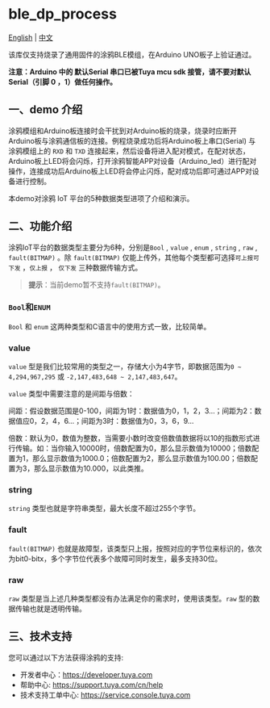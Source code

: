 # ble_dp_process

[English](./README.md) | [中文](./README_zh.md) 

该库仅支持烧录了通用固件的涂鸦BLE模组，在Arduino UNO板子上验证通过。

**注意：Arduino 中的 默认Serial 串口已被Tuya mcu sdk 接管，请不要对默认Serial（引脚 0 ，1）做任何操作。** 

## 一、demo 介绍

涂鸦模组和Arduino板连接时会干扰到对Arduino板的烧录，烧录时应断开Arduino板与涂鸦通信板的连接。例程烧录成功后将Arduino板上串口(Serial) 与 涂鸦模组上的 `RXD` 和 `TXD` 连接起来，然后设备将进入配对模式，在配对状态，Arduino板上LED将会闪烁，打开涂鸦智能APP对设备（Arduino_led）进行配对操作，连接成功后Arduino板上LED将会停止闪烁，配对成功后即可通过APP对设备进行控制。

本demo对涂鸦 IoT 平台的5种数据类型进项了介绍和演示。

## 二、功能介绍 

涂鸦IoT平台的数据类型主要分为6种，分别是`Bool` , `value` , `enum` , `string` , `raw` , `fault(BITMAP)` 。除 `fault(BITMAP)` 仅能上传外，其他每个类型都可选择`可上报可下发` ，`仅上报` ， `仅下发` 三种数据传输方式。 

> **提示**：当前demo暂不支持`fault(BITMAP)`。

### `Bool`和`ENUM`

`Bool` 和 `enum` 这两种类型和C语言中的使用方式一致，比较简单。

### value 

`value` 型是我们比较常用的类型之一，存储大小为4字节，即数据范围为`0 ~ 4,294,967,295` 或 `-2,147,483,648 ~ 2,147,483,647`。

`value` 类型中需要注意的是间距与倍数：

间距：假设数据范围是0-100，间距为1时：数据值为0，1，2，3…；间距为2：数据值应0，2，4，6…；间距为3时：数据值为0，3，6，9…

倍数：默认为0，数值为整数，当需要小数时改变倍数值数据将以10的指数形式进行传输。如：当你输入10000时，倍数配置为0，那么显示数值为10000；倍数配置为1，那么显示数值为1000.0；倍数配置为2，那么显示数值为100.00；倍数配置为3，那么显示数值为10.000，以此类推。

### string 

`string` 类型也就是字符串类型，最大长度不超过255个字节。

### fault 
`fault(BITMAP)`  也就是故障型，该类型只上报，按照对应的字节位来标识的，依次为bit0-bitx，多个字节位代表多个故障可同时发生，最多支持30位。
### raw 
`raw` 类型是当上述几种类型都没有办法满足你的需求时，使用该类型。`raw` 型的数据传输也就是透明传输。



## 三、技术支持

您可以通过以下方法获得涂鸦的支持:

- 开发者中心：https://developer.tuya.com
- 帮助中心: https://support.tuya.com/cn/help
- 技术支持工单中心: https://service.console.tuya.com 